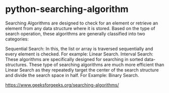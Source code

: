 # python-searching-algorithm

Searching Algorithms are designed to check for an element or retrieve an element from any data structure where it is stored. Based on the type of search operation, these algorithms are generally classified into two categories:

Sequential Search: In this, the list or array is traversed sequentially and every element is checked. For example: Linear Search.
Interval Search: These algorithms are specifically designed for searching in sorted data-structures. These type of searching algorithms are much more efficient than Linear Search as they repeatedly target the center of the search structure and divide the search space in half. For Example: Binary Search.

https://www.geeksforgeeks.org/searching-algorithms/
